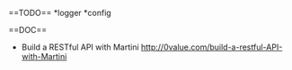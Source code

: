==TODO==
*logger
*config

==DOC==
* Build a RESTful API with Martini http://0value.com/build-a-restful-API-with-Martini